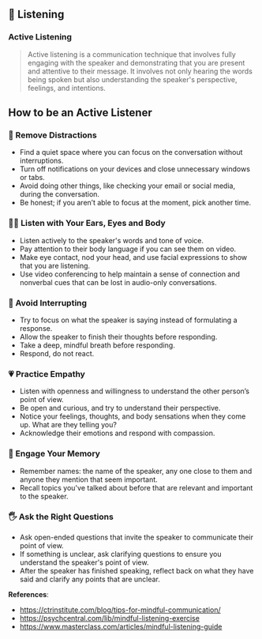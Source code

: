 ## 🦻 Listening

### Active Listening 
> Active listening is a communication technique that involves fully engaging with the speaker and demonstrating that you are present and attentive to their message. It involves not only hearing the words being spoken but also understanding the speaker's perspective, feelings, and intentions.

## How to be an Active Listener

### 📵 Remove Distractions
* Find a quiet space where you can focus on the conversation without interruptions.
* Turn off notifications on your devices and close unnecessary windows or tabs.
* Avoid doing other things, like checking your email or social media, during the conversation.
* Be honest; if you aren’t able to focus at the moment, pick another time.

### 🧘‍♂️ Listen with Your Ears, Eyes and Body
* Listen actively to the speaker's words and tone of voice. 
* Pay attention to their body language if you can see them on video.
* Make eye contact, nod your head, and use facial expressions to show that you are listening.
* Use video conferencing to help maintain a sense of connection and nonverbal cues that can be lost in audio-only conversations.

### 🔕 Avoid Interrupting
* Try to focus on what the speaker is saying instead of formulating a response.
* Allow the speaker to finish their thoughts before responding. 
* Take a deep, mindful breath before responding.
* Respond, do not react.

### 💗 Practice Empathy
* Listen with openness and willingness to understand the other person’s point of view.
* Be open and curious, and try to understand their perspective.
* Notice your feelings, thoughts, and body sensations when they come up. What are they telling you?
* Acknowledge their emotions and respond with compassion.
  
### 💭 Engage Your Memory
* Remember names: the name of the speaker, any one close to them and anyone they mention that seem important.
* Recall topics you've talked about before that are relevant and important to the speaker.

### 🖐️ Ask the Right Questions
* Ask open-ended questions that invite the speaker to communicate their point of view.
* If something is unclear, ask clarifying questions to ensure you understand the speaker's point of view.
* After the speaker has finished speaking, reflect back on what they have said and clarify any points that are unclear. 

**References**:  
- https://ctrinstitute.com/blog/tips-for-mindful-communication/
- https://psychcentral.com/lib/mindful-listening-exercise
- https://www.masterclass.com/articles/mindful-listening-guide